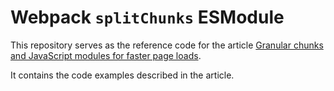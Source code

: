 # Webpack `splitChunks` ESModule

This repository serves as the reference code for the article [Granular chunks and JavaScript modules for faster page loads](https://dev.to/yoriiis/granular-chunks-and-javascript-modules-for-faster-page-loads-4pd9).

It contains the code examples described in the article.
